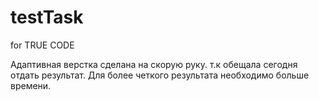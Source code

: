 # testTask
for  TRUE CODE

Адаптивная верстка сделана на скорую руку. т.к обещала сегодня отдать результат. Для более четкого результата необходимо больше времени.
